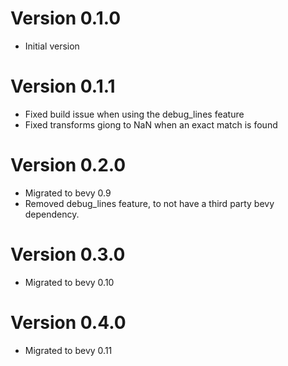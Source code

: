 # Version 0.1.0
- Initial version

# Version 0.1.1
- Fixed build issue when using the debug_lines feature
- Fixed transforms giong to NaN when an exact match is found

# Version 0.2.0
- Migrated to bevy 0.9
- Removed debug_lines feature, to not have a third party bevy dependency.

# Version 0.3.0
- Migrated to bevy 0.10

# Version 0.4.0
- Migrated to bevy 0.11
